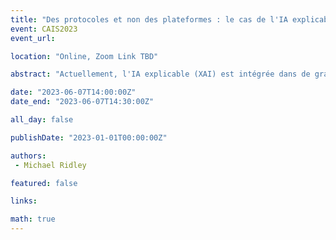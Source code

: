```yaml
---
title: "Des protocoles et non des plateformes : le cas de l'IA explicable centrée sur l'humain (HCXAI)"
event: CAIS2023
event_url: 

location: "Online, Zoom Link TBD"

abstract: "Actuellement, l'IA explicable (XAI) est intégrée dans de grandes plateformes centralisées telles que Facebook, Google ou TikTok. Ces plateformes contrôlent la nature et l'étendue des explications de leurs recommandations, décisions et prédictions, soulevant la possibilité de manipulation ou de tromperie. L'XAI centré sur l'humain (HCXAI) promeut des systèmes explicatifs et pas seulement des explications dans le cadre d'un ensemble de principes soutenant le public profane non expert. Le passage de HCAXI activé par plate-forme à HCXAI basé sur protocole faciliterait des systèmes explicatifs indépendants et centrés sur l'utilisateur, plus propices à l'établissement et au maintien de la confiance des utilisateurs et de la responsabilité du système."

date: "2023-06-07T14:00:00Z"
date_end: "2023-06-07T14:30:00Z"

all_day: false

publishDate: "2023-01-01T00:00:00Z"

authors:
 - Michael Ridley

featured: false

links:

math: true
---
```


